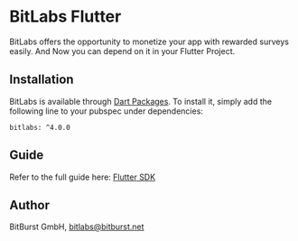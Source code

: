# BitLabs Flutter

BitLabs offers the opportunity to monetize your app with rewarded surveys easily. And Now you can depend on it in your Flutter Project.

## Installation

BitLabs is available through [Dart Packages](https://pub.dev/). To install
it, simply add the following line to your pubspec under dependencies:

```
bitlabs: ^4.0.0
```

## Guide

Refer to the full guide here: [Flutter SDK](https://developer.bitlabs.ai/docs/flutter-sdk)

## Author

BitBurst GmbH, bitlabs@bitburst.net

